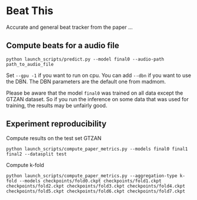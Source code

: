 # Beat This
Accurate and general beat tracker from the paper ...

## Compute beats for a audio file

 
```
python launch_scripts/predict.py --model final0 --audio-path path_to_audio_file
```

Set ```--gpu -1``` if you want to run on cpu.
You can add ```--dbn``` if you want to use the DBN. The DBN parameters are the default one from madmom.

Please be aware that the model ```final0``` was trained on all data except the GTZAN dataset. So if you run the inference on some data that was used for training, the results may be unfairly good.

## Experiment reproducibility
Compute results on the test set GTZAN

```
python launch_scripts/compute_paper_metrics.py --models final0 final1 final2 --datasplit test
```

Compute k-fold
```
python launch_scripts/compute_paper_metrics.py --aggregation-type k-fold --models checkpoints/fold0.ckpt checkpoints/fold1.ckpt checkpoints/fold2.ckpt checkpoints/fold3.ckpt checkpoints/fold4.ckpt checkpoints/fold5.ckpt checkpoints/fold6.ckpt checkpoints/fold7.ckpt 
```